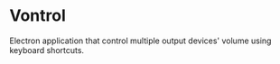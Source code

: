 # Vontrol
Electron application that control multiple output devices' volume using keyboard shortcuts.
